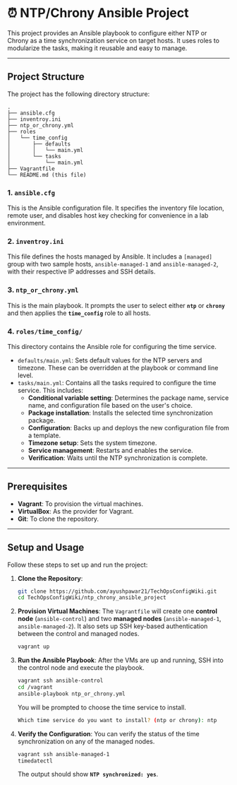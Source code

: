 # ⏰ **NTP/Chrony Ansible Project**

This project provides an Ansible playbook to configure either NTP or Chrony as a time synchronization service on target hosts. It uses roles to modularize the tasks, making it reusable and easy to manage.

-----

## **Project Structure**

The project has the following directory structure:

```
.
├── ansible.cfg
├── inventroy.ini
├── ntp_or_chrony.yml
├── roles
│   └── time_config
│       ├── defaults
│       │   └── main.yml
│       └── tasks
│           └── main.yml
├── Vagrantfile
└── README.md (this file)
```

### **1. `ansible.cfg`**

This is the Ansible configuration file. It specifies the inventory file location, remote user, and disables host key checking for convenience in a lab environment.

### **2. `inventroy.ini`**

This file defines the hosts managed by Ansible. It includes a `[managed]` group with two sample hosts, `ansible-managed-1` and `ansible-managed-2`, with their respective IP addresses and SSH details.

### **3. `ntp_or_chrony.yml`**

This is the main playbook. It prompts the user to select either **`ntp`** or **`chrony`** and then applies the **`time_config`** role to all hosts.

### **4. `roles/time_config/`**

This directory contains the Ansible role for configuring the time service.

  * `defaults/main.yml`: Sets default values for the NTP servers and timezone. These can be overridden at the playbook or command line level.
  * `tasks/main.yml`: Contains all the tasks required to configure the time service. This includes:
      * **Conditional variable setting**: Determines the package name, service name, and configuration file based on the user's choice.
      * **Package installation**: Installs the selected time synchronization package.
      * **Configuration**: Backs up and deploys the new configuration file from a template.
      * **Timezone setup**: Sets the system timezone.
      * **Service management**: Restarts and enables the service.
      * **Verification**: Waits until the NTP synchronization is complete.

-----

## **Prerequisites**

  * **Vagrant**: To provision the virtual machines.
  * **VirtualBox**: As the provider for Vagrant.
  * **Git**: To clone the repository.

-----

## **Setup and Usage**

Follow these steps to set up and run the project:

1.  **Clone the Repository**:

    ```bash
    git clone https://github.com/ayushpawar21/TechOpsConfigWiki.git
    cd TechOpsConfigWiki/ntp_chrony_ansible_project
    ```

2.  **Provision Virtual Machines**:
    The `Vagrantfile` will create one **control node** (`ansible-control`) and two **managed nodes** (`ansible-managed-1`, `ansible-managed-2`). It also sets up SSH key-based authentication between the control and managed nodes.

    ```bash
    vagrant up
    ```

3.  **Run the Ansible Playbook**:
    After the VMs are up and running, SSH into the control node and execute the playbook.

    ```bash
    vagrant ssh ansible-control
    cd /vagrant
    ansible-playbook ntp_or_chrony.yml
    ```

    You will be prompted to choose the time service to install.

    ```bash
    Which time service do you want to install? (ntp or chrony): ntp
    ```

4.  **Verify the Configuration**:
    You can verify the status of the time synchronization on any of the managed nodes.

    ```bash
    vagrant ssh ansible-managed-1
    timedatectl
    ```

    The output should show **`NTP synchronized: yes`**.